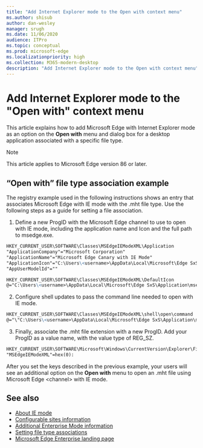 ```yaml
---
title: "Add Internet Explorer mode to the Open with context menu"
ms.author: shisub
author: dan-wesley
manager: srugh
ms.date: 11/06/2020
audience: ITPro
ms.topic: conceptual
ms.prod: microsoft-edge
ms.localizationpriority: high
ms.collection: M365-modern-desktop
description: "Add Internet Explorer mode to the Open with context menu"
---
```


# Add Internet Explorer mode to the "Open with" context menu

This article explains how to add Microsoft Edge with Internet Explorer mode as an option on the **Open with** menu and dialog box for a desktop application associated with a specific file type.  

> [!NOTE]
> This article applies to Microsoft Edge version 86 or later.

## “Open with” file type association example

The registry example used in the following instructions shows an entry that associates Microsoft Edge with IE mode with the .mht file type. Use the following steps as a guide for setting a file association.

1. Define a new ProgID with the Microsoft Edge channel to use to open with IE mode, including the application name and Icon and the full path to msedge.exe.

```markdown
HKEY_CURRENT_USER\SOFTWARE\Classes\MSEdgeIEModeXML\Application
"ApplicationCompany"="Microsoft Corporation"
"ApplicationName"="Microsoft Edge Canary with IE Mode"
"ApplicationIcon"="C:\Users\<username>\AppData\Local\Microsoft\Edge SxS\Application\\msedge.exe,4"
"AppUserModelId"=""
```

```markdown
HKEY_CURRENT_USER\SOFTWARE\Classes\MSEdgeIEModeXML\DefaultIcon
@="C:\Users\<username>\AppData\Local\Microsoft\Edge SxS\Application\msedge.exe,4"
```

2. Configure shell updates to pass the command line needed to open with IE mode.

```markdown
HKEY_CURRENT_USER\SOFTWARE\Classes\MSEdgeIEModeXML\shell\open\command
@="\"C:\Users\<username>\AppData\Local\Microsoft\Edge SxS\Application\msedge.exe\" -ie-mode-file-url -- \"%1\""
```

3. Finally, associate the .mht file extension with a new ProgID. Add your ProgID as a value name, with the value type of REG_SZ.

```markdown
HKEY_CURRENT_USER\SOFTWARE\Microsoft\Windows\CurrentVersion\Explorer\FileExts\.mht\OpenWithProgids
"MSEdgeIEModeXML"=hex(0):
```


After you set the keys described in the previous example, your users will see an additional option on the **Open with** menu to open an .mht file using Microsoft Edge \<channel\> with IE mode.

## See also

- [About IE mode](https://docs.microsoft.com/deployedge/edge-ie-mode)
- [Configurable sites information](https://docs.microsoft.com/deployedge/edge-learnmore-configurable-sites-ie-mode)
- [Additional Enterprise Mode information](https://docs.microsoft.com/internet-explorer/ie11-deploy-guide/enterprise-mode-overview-for-ie11)
- [Setting file type associations](https://docs.microsoft.com/windows/win32/shell/fa-file-types)
- [Microsoft Edge Enterprise landing page](https://aka.ms/EdgeEnterprise)
